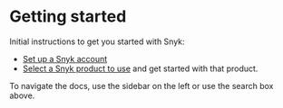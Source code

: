 # Getting started

Initial instructions to get you started with Snyk:

* [Set up a Snyk account](https://docs.snyk.io/getting-started/getting-started-snyk-products)
* [Select a Snyk product to use](https://docs.snyk.io/getting-started/getting-started-snyk-products/select-snyk-product-tool) and get started with that product.

To navigate the docs, use the sidebar on the left or use the search box above.

